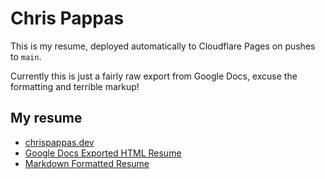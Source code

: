 # Chris Pappas

This is my resume, deployed automatically to Cloudflare Pages on pushes to `main`.

Currently this is just a fairly raw export from Google Docs, excuse the formatting and terrible markup!

## My resume

- [chrispappas.dev](https://chrispappas.dev)
- [Google Docs Exported HTML Resume](public/index.html)
- [Markdown Formatted Resume](public/resume.md)
